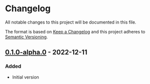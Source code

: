 # Changelog

All notable changes to this project will be documented in this file.

The format is based on [Keep a Changelog](http://keepachangelog.com/)
and this project adheres to [Semantic Versioning](http://semver.org/).

## [0.1.0-alpha.0] - 2022-12-11

### Added

- Initial version

[0.1.0-alpha.0]: https://github.com/richtea/Swashbuckle.AspNetCore.HealthChecks/releases/tag/v0.1.0-alpha.0
